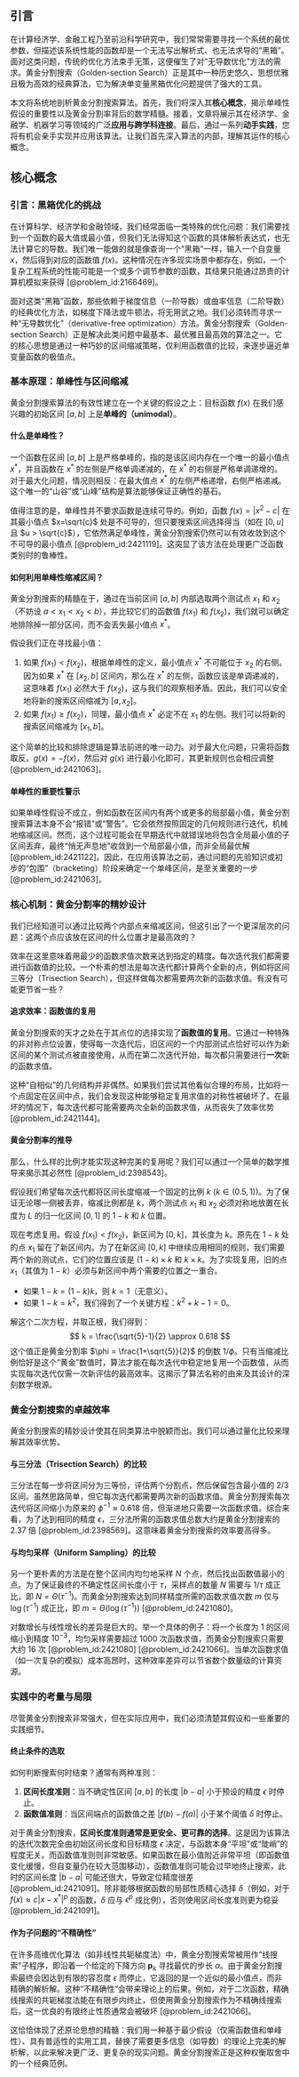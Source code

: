 ## 引言
在计算经济学、金融工程乃至前沿科学研究中，我们常常需要寻找一个系统的最优参数，但描述该系统性能的函数却是一个无法写出解析式、也无法求导的“黑箱”。面对这类问题，传统的优化方法束手无策，这便催生了对“无导数优化”方法的需求。黄金分割搜索（Golden-section Search）正是其中一种历史悠久、思想优雅且极为高效的经典算法，它为解决单变量黑箱优化问题提供了强大的工具。

本文将系统地剖析黄金分割搜索算法。首先，我们将深入其**核心概念**，揭示单峰性假设的重要性以及黄金分割率背后的数学精髓。接着，文章将展示其在经济学、金融学、机器学习等领域的广泛**应用与跨学科连接**。最后，通过一系列**动手实践**，您将有机会亲手实现并应用该算法。让我们首先深入算法的内部，理解其运作的核心概念。

## 核心概念
### 引言：黑箱优化的挑战

在计算科学、经济学和金融领域，我们经常面临一类特殊的优化问题：我们需要找到一个函数的最大值或最小值，但我们无法得知这个函数的具体解析表达式，也无法计算它的导数。我们唯一能做的就是像查询一个“黑箱”一样，输入一个自变量 $x$，然后得到对应的函数值 $f(x)$。这种情况在许多现实场景中都存在，例如，一个复杂工程系统的性能可能是一个或多个调节参数的函数，其结果只能通过昂贵的计算机模拟来获得 [@problem_id:2166469]。

面对这类“黑箱”函数，那些依赖于梯度信息（一阶导数）或曲率信息（二阶导数）的经典优化方法，如梯度下降法或牛顿法，将无用武之地。我们必须转而寻求一种“无导数优化”（derivative-free optimization）方法。黄金分割搜索（Golden-section Search）正是解决此类问题中最基本、最优雅且最高效的算法之一。它的核心思想是通过一种巧妙的区间缩减策略，仅利用函数值的比较，来逐步逼近单变量函数的极值点。

### 基本原理：单峰性与区间缩减

黄金分割搜索算法的有效性建立在一个关键的假设之上：目标函数 $f(x)$ 在我们感兴趣的初始区间 $[a, b]$ 上是**单峰的（unimodal）**。

#### 什么是单峰性？

一个函数在区间 $[a, b]$ 上是严格单峰的，指的是该区间内存在一个唯一的最小值点 $x^*$，并且函数在 $x^*$ 的左侧是严格单调递减的，在 $x^*$ 的右侧是严格单调递增的。对于最大化问题，情况则相反：在最大值点 $x^*$ 的左侧严格递增，右侧严格递减。这个唯一的“山谷”或“山峰”结构是算法能够保证正确性的基石。

值得注意的是，单峰性并不要求函数是连续可导的。例如，函数 $f(x) = |x^2 - c|$ 在其最小值点 $x=\sqrt{c}$ 处是不可导的，但只要搜索区间选择得当（如在 $[0, u]$ 且 $u > \sqrt{c}$），它依然满足单峰性，黄金分割搜索仍然可以有效收敛到这个不可导的最小值点 [@problem_id:2421119]。这突显了该方法在处理更广泛函数类别时的鲁棒性。

#### 如何利用单峰性缩减区间？

黄金分割搜索的精髓在于，通过在当前区间 $[a, b]$ 内部选取两个测试点 $x_1$ 和 $x_2$（不妨设 $a < x_1 < x_2 < b$），并比较它们的函数值 $f(x_1)$ 和 $f(x_2)$，我们就可以确定地排除掉一部分区间，而不会丢失最小值点 $x^*$。

假设我们正在寻找最小值：
1.  如果 $f(x_1) < f(x_2)$，根据单峰性的定义，最小值点 $x^*$ 不可能位于 $x_2$ 的右侧。因为如果 $x^*$ 在 $[x_2, b]$ 区间内，那么在 $x^*$ 的左侧，函数应该是单调递减的，这意味着 $f(x_1)$ 必然大于 $f(x_2)$，这与我们的观察相矛盾。因此，我们可以安全地将新的搜索区间缩减为 $[a, x_2]$。
2.  如果 $f(x_1) \ge f(x_2)$，同理，最小值点 $x^*$ 必定不在 $x_1$ 的左侧。我们可以将新的搜索区间缩减为 $[x_1, b]$。

这个简单的比较和排除逻辑是算法前进的唯一动力。对于最大化问题，只需将函数取反，$g(x) = -f(x)$，然后对 $g(x)$ 进行最小化即可，其更新规则也会相应调整 [@problem_id:2421063]。

#### 单峰性的重要性警示

如果单峰性假设不成立，例如函数在区间内有两个或更多的局部最小值，黄金分割搜索算法本身不会“报错”或“警告”。它会依然按照固定的几何规则进行迭代，机械地缩减区间。然而，这个过程可能会在早期迭代中就错误地将包含全局最小值的子区间丢弃，最终“悄无声息地”收敛到一个局部最小值，而非全局最优解 [@problem_id:2421122]。因此，在应用该算法之前，通过问题的先验知识或初步的“包围”（bracketing）阶段来确定一个单峰区间，是至关重要的一步 [@problem_id:2421063]。

### 核心机制：黄金分割率的精妙设计

我们已经知道可以通过比较两个内部点来缩减区间，但这引出了一个更深层次的问题：这两个点应该放在区间的什么位置才是最高效的？

效率在这里意味着用最少的函数求值次数来达到指定的精度。每次迭代我们都需要进行函数值的比较。一个朴素的想法是每次迭代都计算两个全新的点，例如将区间三等分（Trisection Search），但这样做每次都需要两次新的函数求值。有没有可能更节省一些？

#### 追求效率：函数值的复用

黄金分割搜索的天才之处在于其点位的选择实现了**函数值的复用**。它通过一种特殊的非对称点位设置，使得每一次迭代后，旧区间的一个内部测试点恰好可以作为新区间的某个测试点被直接使用，从而在第二次迭代开始，每次都只需要进行**一次**新的函数求值。

这种“自相似”的几何结构并非偶然。如果我们尝试其他看似合理的布局，比如将一个点固定在区间中点，我们会发现这种能够稳定复用求值的对称性被破坏了。在最坏的情况下，每次迭代都可能需要两次全新的函数求值，从而丧失了效率优势 [@problem_id:2421144]。

#### 黄金分割率的推导

那么，什么样的比例才能实现这种完美的复用呢？我们可以通过一个简单的数学推导来揭示其必然性 [@problem_id:2398543]。

假设我们希望每次迭代都将区间长度缩减一个固定的比例 $k$ ($k \in (0.5, 1)$)。为了保证无论哪一侧被丢弃，缩减比例都是 $k$，两个测试点 $x_1$ 和 $x_2$ 必须对称地放置在长度为 $L$ 的归一化区间 $[0, 1]$ 的 $1-k$ 和 $k$ 位置。

现在考虑复用。假设 $f(x_1) < f(x_2)$，新区间为 $[0, k]$，其长度为 $k$。原先在 $1-k$ 处的点 $x_1$ 留在了新区间内。为了在新区间 $[0, k]$ 中继续应用相同的规则，我们需要两个新的测试点，它们的位置应该是 $(1-k) \times k$ 和 $k \times k$。为了实现复用，旧的点 $x_1$（其值为 $1-k$）必须与新区间中两个需要的位置之一重合。
-   如果 $1-k = (1-k)k$，则 $k=1$（无意义）。
-   如果 $1-k = k^2$，我们得到了一个关键方程：$k^2 + k - 1 = 0$。

解这个二次方程，并取正根，我们得到：
$$ k = \frac{\sqrt{5}-1}{2} \approx 0.618 $$
这个值正是黄金分割率 $\phi = \frac{1+\sqrt{5}}{2}$ 的倒数 $1/\phi$。只有当缩减比例恰好是这个“黄金”数值时，算法才能在每次迭代中稳定地复用一个函数值，从而实现每次迭代仅需一次新评估的最高效率。这揭示了算法名称的由来及其设计的深刻数学根源。

### 黄金分割搜索的卓越效率

黄金分割搜索的精妙设计使其在同类算法中脱颖而出。我们可以通过量化比较来理解其效率优势。

#### 与三分法（Trisection Search）的比较

三分法在每一步将区间分为三等份，评估两个分割点，然后保留包含最小值的 $2/3$ 区间。虽然思路简单，但它每次迭代都需要两次新的函数求值。黄金分割搜索每次迭代将区间缩小为原来的 $\phi^{-1} \approx 0.618$ 倍，但渐进地只需要一次函数求值。综合来看，为了达到相同的精度 $\epsilon$，三分法所需的函数求值总数大约是黄金分割搜索的 $2.37$ 倍 [@problem_id:2398569]。这意味着黄金分割搜索的效率要高得多。

#### 与均匀采样（Uniform Sampling）的比较

另一个更朴素的方法是在整个区间内均匀地采样 $N$ 个点，然后找出函数值最小的点。为了保证最终的不确定性区间长度小于 $\tau$，采样点的数量 $N$ 需要与 $1/\tau$ 成正比，即 $N = \Theta(\tau^{-1})$。而黄金分割搜索达到同样精度所需的函数求值次数 $m$ 仅与 $\log(\tau^{-1})$ 成正比，即 $m = \Theta(\log(\tau^{-1}))$ [@problem_id:2421080]。

对数增长与线性增长的差异是巨大的。举一个具体的例子：将一个长度为 $1$ 的区间缩小到精度 $10^{-3}$，均匀采样需要超过 $1000$ 次函数求值，而黄金分割搜索只需要大约 $16$ 次 [@problem_id:2421080] [@problem_id:2421066]。当单次函数求值（如一次复杂的模拟）成本高昂时，这种效率差异可以节省数个数量级的计算资源。

### 实践中的考量与局限

尽管黄金分割搜索非常强大，但在实际应用中，我们必须清楚其假设和一些重要的实践细节。

#### 终止条件的选取

如何判断搜索何时结束？通常有两种准则：
1.  **区间长度准则**：当不确定性区间 $[a, b]$ 的长度 $|b-a|$ 小于预设的精度 $\epsilon$ 时停止。
2.  **函数值准则**：当区间端点的函数值之差 $|f(b)-f(a)|$ 小于某个阈值 $\delta$ 时停止。

对于黄金分割搜索，**区间长度准则通常是更安全、更可靠的选择**。这是因为该算法的迭代次数完全由初始区间长度和目标精度 $\epsilon$ 决定，与函数本身“平坦”或“陡峭”的程度无关。而函数值准则则非常敏感。如果函数在最小值附近非常平坦（即函数值变化缓慢，但自变量仍在较大范围移动），函数值准则可能会过早地终止搜索，此时的区间长度 $|b-a|$ 可能还很大，导致定位精度很差 [@problem_id:2421091]。除非能够根据函数的局部性质精心选择 $\delta$（例如，对于 $f(x) \approx c|x-x^*|^p$ 的函数，$\delta$ 应与 $\epsilon^p$ 成比例），否则使用区间长度准则更为稳妥 [@problem_id:2421091]。

#### 作为子问题的“不精确性”

在许多高维优化算法（如非线性共轭梯度法）中，黄金分割搜索常被用作“线搜索”子程序，即沿着一个给定的下降方向 $\mathbf{p}_k$ 寻找最优的步长 $\alpha$。由于黄金分割搜索最终会因达到有限的容忍度 $\epsilon$ 而停止，它返回的是一个近似的最小值点，而非精确的解析解。这种“不精确性”会带来理论上的后果。例如，对于二次函数，精确线搜索的共轭梯度法能在有限步内终止，但使用黄金分割搜索作为不精确线搜索后，这一优良的有限终止性质通常会被破坏 [@problem_id:2421066]。

这恰恰体现了还原论思想的精髓：我们用一种基于最少假设（仅需函数值和单峰性）、具有普适性的实用工具，替换了需要更多信息（如导数）的理论上完美的解析解，以此来解决更广泛、更复杂的现实问题。黄金分割搜索正是这种权衡取舍中的一个经典范例。

